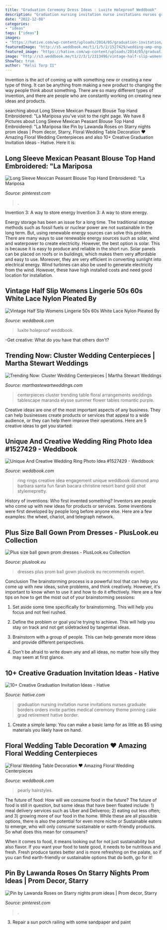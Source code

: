 ```yaml
---
title: "Graduation Ceremony Dress Ideas : Luxite Holeproof Weddbook"
description: "Graduation nursing invitation nurse invitations nurses graduate borders orders invite parties medical ceremony theme pinning cake grad retirement hative border"
date: "2022-12-08"
categories:
- "ideas"
tags: ["ideas"]
images:
- "https://hative.com/wp-content/uploads/2014/05/graduation-invitation/14-nurse-graduation-invitation.jpg"
featuredImage: "http://s5.weddbook.me/t1/1/5/2/1527429/wedding-amp-engagement-rings.jpg"
featured_image: "https://hative.com/wp-content/uploads/2014/05/graduation-invitation/14-nurse-graduation-invitation.jpg"
image: "http://s3.weddbook.me/t1/2/3/1/2313496/vintage-half-slip-womens-lingerie-50s-60s-white-lace-nylon-pleated-by-luxite-holeproof.jpg"
ShowToc: true
author: "Kelsi Torp II"
---
```



Invention is the act of coming up with something new or creating a new type of thing. It can be anything from making a new product to changing the way people think about something. There are so many different types of invention, and there are people who are constantly working on creating new ideas and products.

	

		
searching about Long Sleeve Mexican Peasant Blouse Top Hand Embroidered: &quot;La Mariposa you've visit to the right page. We have 8 Pictures about Long Sleeve Mexican Peasant Blouse Top Hand Embroidered: &quot;La Mariposa like Pin by Lawanda Roses on Starry nights prom ideas | Prom decor, Starry, Floral Wedding Table Decoration ♥ Amazing Floral Wedding Centerpieces and also 10+ Creative Graduation Invitation Ideas - Hative. Here it is:
		
    
## Long Sleeve Mexican Peasant Blouse Top Hand Embroidered: &quot;La Mariposa

<img loading=lazy src="https://i.pinimg.com/736x/48/0b/de/480bde29f6cd2a43a1889136d738b61d.jpg" onerror="this.onerror=null;this.src='https://tse2.mm.bing.net/th?id=OIP.6bSEwEMFq3vPPZ_fkaciogHaLM&amp;pid=15.1';" alt="Long Sleeve Mexican Peasant Blouse Top Hand Embroidered: &quot;La Mariposa">

_Source: pinterest.com_

>. 

	

Invention 3: A way to store energy
Invention 3: A way to store energy. 

Energy storage has been an issue for a long time. The traditional storage methods such as fossil fuels or nuclear power are not sustainable in the long term. 
But, using renewable energy sources can solve this problem. 
There are many ways to use renewable energy sources such as solar, wind and waterpower to create electricity. However, the best option is solar. This is because it is easy to produce and reliable in the short run. 
Solar panels can be placed on roofs or in buildings, which makes them very affordable and easy to use. Moreover, they are very efficient in converting sunlight into electrical energy. 
 Wind turbines can also be used to generate electricity from the wind. However, these have high installed costs and need good location for installation.

    
## Vintage Half Slip Womens Lingerie 50s 60s White Lace Nylon Pleated By

<img loading=lazy src="http://s3.weddbook.me/t1/2/3/1/2313496/vintage-half-slip-womens-lingerie-50s-60s-white-lace-nylon-pleated-by-luxite-holeproof.jpg" onerror="this.onerror=null;this.src='https://tse4.mm.bing.net/th?id=OIP.LLBW7eBbGP_pE8iyI2gaPAHaJ3&amp;pid=15.1';" alt="Vintage Half Slip Womens Lingerie 50s 60s White Lace Nylon Pleated By">

_Source: weddbook.com_

>luxite holeproof weddbook. 

	

-Get creative: What do you have that others don't?

    
## Trending Now: Cluster Wedding Centerpieces | Martha Stewart Weddings

<img loading=lazy src="https://static.onecms.io/wp-content/uploads/sites/36/2019/07/19032907/cluster-centerpieces-maranda-elysse-photography-0717.jpg" onerror="this.onerror=null;this.src='https://tse4.mm.bing.net/th?id=OIP.DeXML08Hcqc04byqbtvwgQHaLG&amp;pid=15.1';" alt="Trending Now: Cluster Wedding Centerpieces | Martha Stewart Weddings">

_Source: marthastewartweddings.com_

>centerpieces cluster trending table floral arrangements weddings tablescape maranda elysse summer flower tables romantic purple. 

	

Creative ideas are one of the most important aspects of any business. They can help businesses create products or services that appeal to a wide audience, or they can help them improve their operations. Here are 5 creative ideas to get you started: 

    
## Unique And Creative Wedding Ring Photo Idea #1527429 - Weddbook

<img loading=lazy src="http://s5.weddbook.me/t1/1/5/2/1527429/wedding-amp-engagement-rings.jpg" onerror="this.onerror=null;this.src='https://tse2.mm.bing.net/th?id=OIP.56MmB-aImDFZA5_P1ymT3QHaLH&amp;pid=15.1';" alt="Unique And Creative Wedding Ring Photo Idea #1527429 - Weddbook">

_Source: weddbook.com_

>ring rings creative idea engagement unique weddbook diamond amp barbara santa fun farah bacara christine resort band gold shot stylemepretty. 

	

History of inventions: Who first invented something?
Inventors are people who come up with new ideas for products or services. Some inventions were first developed by people long before anyone else. Here are a few examples: the wheel, chariot, and telegraph network.

    
## Plus Size Ball Gown Prom Dresses - PlusLook.eu Collection

<img loading=lazy src="https://pluslook.eu/wp-content/uploads/865605.jpg" onerror="this.onerror=null;this.src='https://tse4.mm.bing.net/th?id=OIP.p1x306TtxTdZf0vSA9P-wQHaNZ&amp;pid=15.1';" alt="Plus size ball gown prom dresses - PlusLook.eu Collection">

_Source: pluslook.eu_

>dresses plus prom ball gown pluslook eu recommends expert. 

	

Conclusion
The brainstorming process is a powerful tool that can help you come up with new ideas, solve problems, and think creatively. However, it's important to know when to use it and how to do it effectively. Here are a few tips on how to get the most out of your brainstorming sessions:
1. Set aside some time specifically for brainstorming. This will help you focus and not feel rushed.

2. Define the problem or goal you're trying to achieve. This will help you stay on track and not get sidetracked by tangential ideas.

3. Brainstorm with a group of people. This can help generate more ideas and provide different perspectives.

4. Don't be afraid to write down any and all ideas, no matter how silly they may seem at first glance.

    
## 10+ Creative Graduation Invitation Ideas - Hative

<img loading=lazy src="https://hative.com/wp-content/uploads/2014/05/graduation-invitation/14-nurse-graduation-invitation.jpg" onerror="this.onerror=null;this.src='https://tse1.mm.bing.net/th?id=OIP.o0ziBf12Wvqhwzfgsc7lYgHaJ_&amp;pid=15.1';" alt="10+ Creative Graduation Invitation Ideas - Hative">

_Source: hative.com_

>graduation nursing invitation nurse invitations nurses graduate borders orders invite parties medical ceremony theme pinning cake grad retirement hative border. 

	

1. Create a simple lamp: You can make a basic lamp for as little as $5 using materials you likely have on hand.

    
## Floral Wedding Table Decoration ♥ Amazing Floral Wedding Centerpieces

<img loading=lazy src="http://s4.weddbook.me/t1/1/4/9/1497028/floral-wedding-table-decoration-amazing-floral-wedding-centerpieces.jpg" onerror="this.onerror=null;this.src='https://tse2.mm.bing.net/th?id=OIP.Go3uk_Q9aHNhAwFIfjlo7wDHEs&amp;pid=15.1';" alt="Floral Wedding Table Decoration ♥ Amazing Floral Wedding Centerpieces">

_Source: weddbook.com_

>pearly hairstyles. 

	

The future of food: How will we consume food in the future?
The future of food is still in question, but some ideas that have been floated include: 1) meal delivery services such as Uber and Deliveroo; 2) eating out less often; and 3) growing more of our food in the home. 
While these are all plausible options, there is also the potential for even more niche or Sustainable eaters to emerge, who will only consume sustainable or earth-friendly products. So what does this mean for consumers? 

When it comes to food, it means looking out for not just sustainability but also flavor. If you want your food to taste good, it needs to be nutritious and fresh. Fresh produce tastes better and is more refreshing on the palate, so if you can find earth-friendly or sustainable options that do both, go for it!

    
## Pin By Lawanda Roses On Starry Nights Prom Ideas | Prom Decor, Starry

<img loading=lazy src="https://i.pinimg.com/736x/bd/ee/1b/bdee1bb6222c585bba049d74a41538c6.jpg" onerror="this.onerror=null;this.src='https://tse1.mm.bing.net/th?id=OIP.S45yXj6pZKr7SAmlW2MGhQHaJ3&amp;pid=15.1';" alt="Pin by Lawanda Roses on Starry nights prom ideas | Prom decor, Starry">

_Source: pinterest.com_

>. 

	

3. Repair a sun porch railing with some sandpaper and paint

